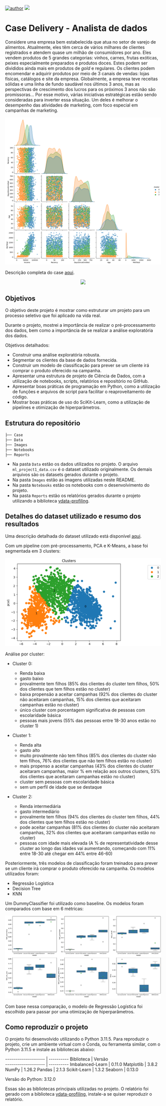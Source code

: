 [![author](https://img.shields.io/badge/Author-Gustavo&nbsp;Martins-red.svg)](https://www.linkedin.com/in/gustavodiasmartins/)
[![](https://img.shields.io/badge/Python-3.11+-blue.svg)](https://www.python.org/)

# Case Delivery - Analista de dados

Considere uma empresa bem estabelecida que atua no setor de varejo de alimentos. Atualmente, eles têm cerca de vários milhares de clientes registrados e atendem quase um milhão de consumidores por ano. Eles vendem produtos de 5 grandes categorias: vinhos, carnes, frutas exóticas, peixes especialmente preparados e produtos doces. Estes podem ser divididos ainda mais em produtos de *gold* e regulares. Os clientes podem encomendar e adquirir produtos por meio de 3 canais de vendas: lojas físicas, catálogos e site da empresa. Globalmente, a empresa teve receitas sólidas e uma linha de fundo saudável nos últimos 3 anos, mas as perspectivas de crescimento dos lucros para os próximos 3 anos não são promissoras... Por esse motivo, várias iniciativas estratégicas estão sendo consideradas para inverter essa situação. Um deles é melhorar o desempenho das atividades de marketing, com foco especial em campanhas de marketing.

![pairplot](Images/pairplot_clusters.png)


Descrição completa do case [aqui](Case/README.md).

<p align="center"> 
  <a href="https://www.linkedin.com/in/gustavodiasmartins/" target="_blank"><img src="https://img.shields.io/badge/-LinkedIn-%230077B5?style=for-the-badge&logo=linkedin&logoColor=white" target="_blank"></a> 
</p>

## Objetivos

O objetivo deste projeto é mostrar como estruturar um projeto para um processo seletivo que foi aplicado na vida real.

Durante o projeto, mostrei a importância de realizar o pré-processamento dos dados, bem como a importância de se realizar a análise exploratória dos dados.

Objetivos detalhados:

- Construir uma análise exploratória robusta.
- Segmentar os clientes da base de dados fornecida.
- Construir um modelo de classificação para prever se um cliente irá comprar o produto oferecido na campanha.
- Apresentar uma estrutura de projeto de Ciência de Dados, com a utilização de notebooks, scripts, relatórios e repositório no GitHub.
- Apresentar boas práticas de programação em Python, como a utilização de funções e arquivos de script para facilitar o reaproveitamento de código.
- Mostrar boas práticas de uso do SciKit-Learn, como a utilização de pipelines e otimização de hiperparâmetros.

## Estrutura do repositório

```
├── Case
├── Data
├── Images
├── Notebooks
├── Reports
```

- Na pasta `Data` estão os dados utilizados no projeto. O arquivo `ml_project1_data.csv` é o dataset utilizado originalmente. Os demais arquivos são os datasets gerados durante o projeto.
- Na pasta `Images` estão as imagens utilizadas neste README.
- Na pasta `Notebooks` estão os notebooks com o desenvolvimento do projeto.
- Na pasta `Reports` estão os relatórios gerados durante o projeto utilizando a biblioteca [ydata-profiling](https://github.com/ydataai/ydata-profiling).

## Detalhes do dataset utilizado e resumo dos resultados

Uma descrição detalhada do dataset utilizado está disponível [aqui](Data/README.md).

Com um pipeline com pré-processamento, PCA e K-Means, a base foi segmentada em 3 clusters:

![clusters](Images/pca_clusters.png)

Análise por cluster:

- Cluster 0: 
  - Renda baixa 
  - gasto baixo 
  - provalmente tem filhos (85% dos clientes do cluster tem filhos, 50% dos clientes que tem filhos estão no cluster)
  - baixa propensão a aceitar campanhas (92% dos clientes do cluster não aceitaram campanhas, 15% dos clientes que aceitaram campanhas estão no cluster)
  - único cluster com porcentagem significativa de pessoas com escolaridade básica
  - pessoas mais jovens (55% das pessoas entre 18-30 anos estão no cluster 1)
  

- Cluster 1: 
  - Renda alta 
  - gasto alto 
  - muito provalmente não tem filhos (85% dos clientes do cluster não tem filhos, 76% dos clientes que não tem filhos estão no cluster)
  - mais propenso a aceitar campanhas (43% dos clientes do cluster aceitaram campanhas, maior % em relação aos outros clusters, 53% dos clientes que aceitaram campanhas estão no cluster)
  - cluster sem pessoas com escolaridade básica
  - sem um perfil de idade que se destaque
  

- Cluster 2: 
  - Renda intermediária
  - gasto intermediário
  - provalmente tem filhos (94% dos clientes do cluster tem filhos, 44% dos clientes que tem filhos estão no cluster)
  - pode aceitar campanhas (81% dos clientes do cluster não aceitaram campanhas, 32% dos clientes que aceitaram campanhas estão no cluster)
  - pessoas com idade mais elevada (A % de representatividade desse cluster ao longo das idades vai aumentando, começando com 11% entre 18-30 até chegar em 44% entre 46-60)

Posteriormente, três modelos de classificação foram treinados para prever se um cliente irá comprar o produto oferecido na campanha. Os modelos utilizados foram:

- Regressão Logística
- Decision Tree
- KNN

Um DummyClassifier foi utilizado como baseline. Os modelos foram comparados com base em 6 métricas:

![comparing_models](Images/comparing_models.png)

Com base nessa comparação, o modelo de Regressão Logística foi escolhido para passar por uma otimização de hiperparâmetros. 

## Como reproduzir o projeto

O projeto foi desenvolvido utilizando o Python 3.11.5. Para reproduzir o projeto, crie um ambiente virtual com o Conda, ou ferramenta similar, com o Python 3.11.5 e instale as bibliotecas abaixo:

-------------------- | ----------
     Biblioteca      |   Versão  
-------------------- | ----------
Imbalanced-Learn     |     0.11.0
Matplotlib           |      3.8.2
NumPy                |     1.26.2
Pandas               |      2.1.3
Scikit-Learn         |      1.3.2
Seaborn              |     0.13.0

Versão do Python: 3.12.0

Essas são as bibliotecas principais utilizadas no projeto. O relatório foi gerado com a biblioteca [ydata-profiling](https://github.com/ydataai/ydata-profiling), instale-a se quiser reproduzir o relatório. 
